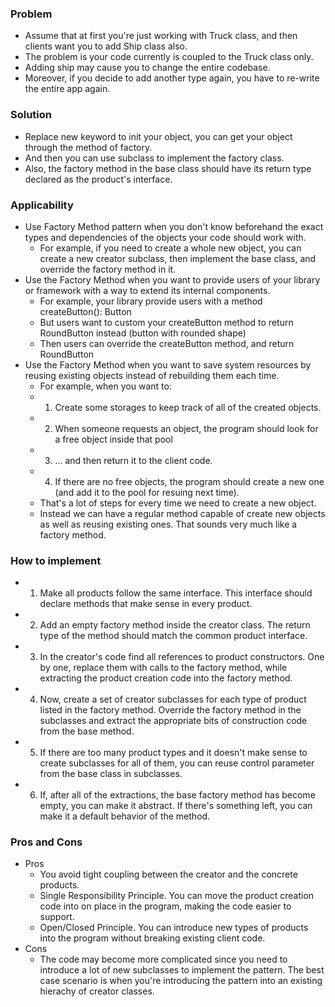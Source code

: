 ### Problem
- Assume that at first you're just working with Truck class, and then clients want you to add Ship class also.
- The problem is your code currently is coupled to the Truck class only.
- Adding ship may cause you to change the entire codebase.
- Moreover, if you decide to add another type again, you have to re-write the entire app again.

### Solution
- Replace new keyword to init your object, you can get your object through the method of factory.
- And then you can use subclass to implement the factory class.
- Also, the factory method in the base class should have its return type declared as the product's interface.

### Applicability
- Use Factory Method pattern when you don't know beforehand the exact types and dependencies of the objects your code should work with.
    + For example, if you need to create a whole new object, you can create a new creator subclass, then implement the base class, and override the factory method in it.
- Use the Factory Method when you want to provide users of your library or framework with a way to extend its internal components.
    + For example, your library provide users with a method createButton(): Button
    + But users want to custom your createButton method to return RoundButton instead (button with rounded shape)
    + Then users can override the createButton method, and return RoundButton
- Use the Factory Method when you want to save system resources by reusing existing objects instead of rebuilding them each time.
    + For example, when you want to:
    + 1. Create some storages to keep track of all of the created objects.
    + 2. When someone requests an object, the program should look for a free object inside that pool
    + 3. ... and then return it to the client code.
    + 4. If there are no free objects, the program should create a new one (and add it to the pool for resuing next time).
    + That's a lot of steps for every time we need to create a new object.
    + Instead we can have a regular method capable of create new objects as well as reusing existing ones. That sounds very much like a factory method.

### How to implement
- 1. Make all products follow the same interface. This interface should declare methods that make sense in every product.
- 2. Add an empty factory method inside the creator class. The return type of the method should match the common product interface.
- 3. In the creator's code find all references to product constructors. One by one, replace them with calls to the factory method, while extracting the product creation code into the factory method.
- 4. Now, create a set of creator subclasses for each type of product listed in the factory method. Override the factory method in the subclasses and extract the appropriate bits of construction code from the base method.
- 5. If there are too many product types and it doesn't make sense to create subclasses for all of them, you can reuse control parameter from the base class in subclasses.
- 6. If, after all of the extractions, the base factory method has become empty, you can make it abstract. If there's something left, you can make it a default behavior of the method.

### Pros and Cons
- Pros
    + You avoid tight coupling between the creator and the concrete products.
    + Single Responsibility Principle. You can move the product creation code into on place in the program, making the code easier to support.
    + Open/Closed Principle. You can introduce new types of products into the program without breaking existing client code.
- Cons
    + The code may become more complicated since you need to introduce a lot of new subclasses to implement the pattern. The best case scenario is when you're introducing the pattern into an existing hierachy of creator classes.

